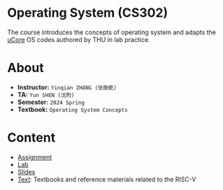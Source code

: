 # Operating System (CS302)

The course introduces the concepts of operating system and adapts the [uCore](https://github.com/kiukotsu/ucore) OS codes authored by THU in lab practice.

# About
- **Instructor:** `Yinqian ZHANG (张殷乾)`
- **TA:** `Yun SHEN (沈昀)`
- **Semester:** `2024 Spring`
- **Textbook:** `Operating System Concepts`

# Content

- [Assignment]()
- [Lab]()
- [Slides]()
- [Text](./Text): Textbooks and reference materials related to the RISC-V
